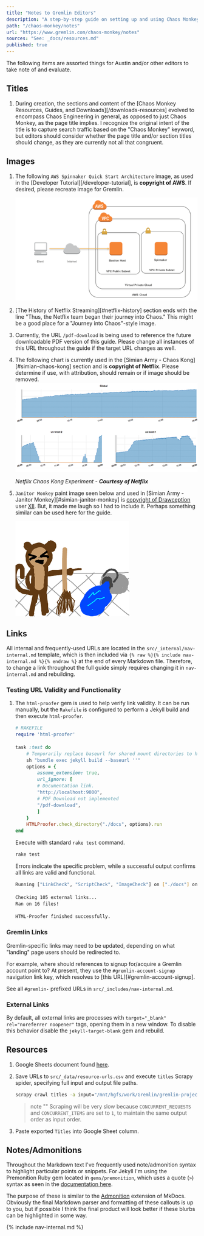 ```yaml
---
title: "Notes to Gremlin Editors"
description: "A step-by-step guide on setting up and using Chaos Monkey with AWS, and also explores specific scenarios in which Chaos Monkey may (or may not) be relevant."
path: "/chaos-monkey/notes"
url: "https://www.gremlin.com/chaos-monkey/notes"
sources: "See: _docs/resources.md"
published: true
---
```


The following items are assorted things for Austin and/or other editors to take note of and evaluate.

## Titles

1. During creation, the sections and content of the [Chaos Monkey Resources, Guides, and Downloads][/downloads-resources] evolved to encompass Chaos Engineering in general, as opposed to just Chaos Monkey, as the page title implies.  I recognize the original intent of the title is to capture search traffic based on the "Chaos Monkey" keyword, but editors should consider whether the page title and/or section titles should change, as they are currently not all that congruent.

## Images

1. The following `AWS Spinnaker Quick Start Architecture` image, as used in the [Developer Tutorial][/developer-tutorial], is **copyright of AWS**.  If desired, please recreate image for Gremlin.

    ![developer-tutorial-aws-spinnaker-quick-start-architecture](../images/developer-tutorial-aws-spinnaker-quick-start-architecture.png 'AWS Spinnaker Quick Start Architecture')

2. [The History of Netflix Streaming][#netflix-history] section ends with the line "Thus, the Netflix team began their journey into Chaos."  This might be a good place for a "Journey into Chaos"-style image.
3. Currently, the URL `/pdf-download` is being used to reference the future downloadable PDF version of this guide.  Please change all instances of this URL throughout the guide if the target URL changes as well.
4. The following chart is currently used in the [Simian Army - Chaos Kong][#simian-chaos-kong] section and is **copyright of Netflix**.  Please determine if use, with attribution, should remain or if image should be removed.
    ![simian-army-netflix-chaos-kong-experiment](../images/simian-army-netflix-chaos-kong-experiment.png 'Netflix Chaos Kong Experiment Chart -- Courtesy Netflix')

    *Netflix Chaos Kong Experiment - **Courtesy of Netflix***

5. `Janitor Monkey` paint image seen below and used in [Simian Army - Janitor Monkey][#simian-janitor-monkey] is [copyright of Drawception](https://drawception.com/panel/drawing/hJvv6336/janitor-monkey-laughs-at-spilled-mop-bucket/) user [XII](https://drawception.com/player/477070/xiii/).  But, it made me laugh so I had to include it.  Perhaps something similar can be used here for the guide.

    ![simian-army-janitor-monkey](../images/simian-army-janitor-monkey.png 'A magnificent Janitor Monkey')

## Links

All internal and frequently-used URLs are located in the `src/_internal/nav-internal.md` template, which is then included via `{% raw %}{% include nav-internal.md %}{% endraw %}` at the end of every Markdown file.  Therefore, to change a link throughout the full guide simply requires changing it in `nav-internal.md` and rebuilding.

### Testing URL Validity and Functionality

1. The `html-proofer` gem is used to help verify link validity.  It can be run manually, but the `Rakefile` is configured to perform a Jekyll build and then execute `html-proofer`.

    ```ruby
    # RAKEFILE
    require 'html-proofer'

    task :test do
        # Temporarily replace baseurl for shared mount directories to hash correctly.
        sh "bundle exec jekyll build --baseurl ''"
        options = {
            assume_extension: true,
            url_ignore: [
            # Documentation link.
            "http://localhost:9000",
            # PDF Download not implemented
            "/pdf-download",
            ]
        }
        HTMLProofer.check_directory("./docs", options).run
    end
    ```

    Execute with standard `rake test` command.

    ```bash
    rake test
    ```

    Errors indicate the specific problem, while a successful output confirms all links are valid and functional.

    ```bash
    Running ["LinkCheck", "ScriptCheck", "ImageCheck"] on ["./docs"] on *.html...

    Checking 105 external links...
    Ran on 16 files!

    HTML-Proofer finished successfully.
    ```

### Gremlin Links

Gremlin-specific links may need to be updated, depending on what "landing" page users should be redirected to.

For example, where should references to signup for/acquire a Gremlin account point to?  At present, they use the `#gremlin-account-signup` navigation link key, which resolves to [this URL][#gremlin-account-signup].

See all `#gremlin-` prefixed URLs in `src/_includes/nav-internal.md`.

### External Links

By default, all external links are processes with `target="_blank" rel="noreferrer noopener"` tags, opening them in a new window.  To disable this behavior disable the `jekyll-target-blank` gem and rebuild.

## Resources

1. Google Sheets document found [here](https://docs.google.com/spreadsheets/d/1SeNhnXx6dx7a3Ng4_hDS8LfKty8TVzxTt6g661OB6_E/).
2. Save URLs to `src/_data/resource-urls.csv` and execute `titles` Scrapy spider, specifying full input and output file paths.

    ```bash
    scrapy crawl titles -a input="/mnt/hgfs/work/Gremlin/gremlin-projects/chaos-monkey/src/_data/resource-urls.csv" -t csv --nolog -o - > "/mnt/hgfs/work/Gremlin/gremlin-projects/chaos-monkey/src/_data/resource-titles.csv"
    ```

    > note ""
    > Scraping will be very slow because `CONCURRENT_REQUESTS` and `CONCURRENT_ITEMS` are set to `1`, to maintain the same output order as input order.

3. Paste exported `Titles` into Google Sheet column.

## Notes/Admonitions

Throughout the Markdown text I've frequently used note/admonition syntax to highlight particular points or snippets.  For Jekyll I'm using the Premonition Ruby gem located in `gems/premonition`, which uses a quote (`>`) syntax as seen in the [documentation here](https://github.com/amedia/premonition#usage).

The purpose of these is similar to the [Admonition](https://squidfunk.github.io/mkdocs-material/extensions/admonition/) extension of MkDocs.  Obviously the final Markdown parser and formatting of these callouts is up to you, but if possible I think the final product will look better if these blurbs can be highlighted in some way.

{% include nav-internal.md %}